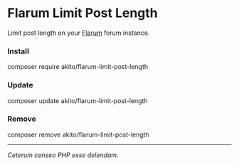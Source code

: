 # Flarum Limit Post Length

Limit post length on your [Flarum](https://flarum.org/) forum instance.

### Install
composer require akito/flarum-limit-post-length

### Update
composer update akito/flarum-limit-post-length

### Remove
composer remove akito/flarum-limit-post-length

____

_Ceterum censeo PHP esse delendam._